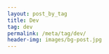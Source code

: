 ```yaml
---
layout: post_by_tag
title: Dev
tag: dev
permalink: /meta/tag/dev/
header-img: images/bg-post.jpg
---
```

